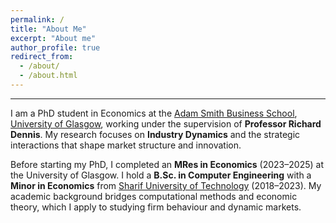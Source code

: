 ```yaml
---
permalink: /
title: "About Me"
excerpt: "About me"
author_profile: true
redirect_from: 
  - /about/
  - /about.html
---
```


---





I am a PhD student in Economics at the [Adam Smith Business School](https://www.gla.ac.uk/schools/business/), [University of Glasgow](https://www.gla.ac.uk/), working under the supervision of **Professor Richard Dennis**. My research focuses on **Industry Dynamics** and the strategic interactions that shape market structure and innovation.  

Before starting my PhD, I completed an **MRes in Economics** (2023–2025) at the University of Glasgow. I hold a **B.Sc. in Computer Engineering** with a **Minor in Economics** from [Sharif University of Technology](https://en.sharif.edu/) (2018–2023). My academic background bridges computational methods and economic theory, which I apply to studying firm behaviour and dynamic markets.


